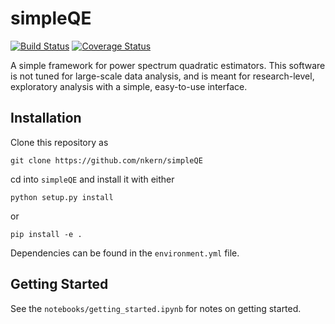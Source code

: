 # simpleQE
[![Build Status](https://travis-ci.com/nkern/simpleQE.svg?branch=master)](https://travis-ci.org/nkern/simpleQE)
[![Coverage Status](https://coveralls.io/repos/github/nkern/simpleQE/badge.svg?branch=master)](https://coveralls.io/github/nkern/simpleQE?branch=master)

A simple framework for power spectrum quadratic estimators.
This software is not tuned for large-scale data analysis, and is meant for research-level, exploratory analysis with a simple, easy-to-use interface.


## Installation

Clone this repository as

`git clone https://github.com/nkern/simpleQE`

cd into `simpleQE` and install it with either

`python setup.py install`

or

`pip install -e .`

Dependencies can be found in the `environment.yml` file.

## Getting Started
See the `notebooks/getting_started.ipynb` for notes on getting started.